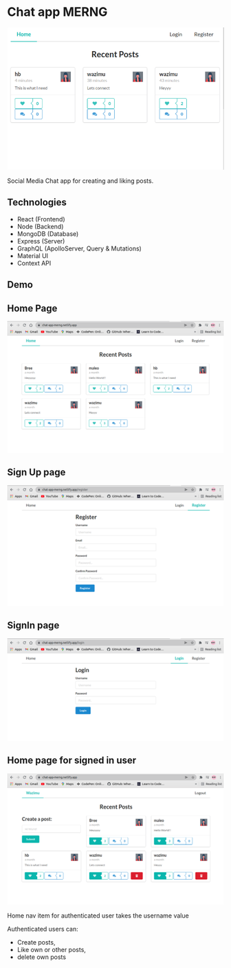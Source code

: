 # Chat app MERNG

[![Chat App](assets/images/chatapp.png)](https://chat-app-merng.netlify.app/)

<!-- [![Netlify Status](https://api.netlify.com/api/v1/badges/1f9281f3-18df-4880-88ed-83f177364b31/deploy-status)](https://app.netlify.com/sites/chat-app-merng/deploys) -->

Social Media Chat app for creating and liking posts.

## Technologies

- React (Frontend)
- Node (Backend)
- MongoDB (Database)
- Express (Server)
- GraphQL (ApolloServer, Query & Mutations)
- Material UI
- Context API

## Demo

## Home Page

![Home page](assets/images/chat%20app%20home.png)

## Sign Up page

![SignUp](assets/images/chat%20app%20register.png)

## SignIn page

![SignIn](assets/images/chat%20app%20login.png)

## Home page for signed in user

![User home page](assets/images/chat%20app%20user%20login.png)

Home nav item for authenticated user takes the username value

Authenticated users can:

- Create posts,
- Like own or other posts,
- delete own posts
